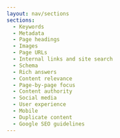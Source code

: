 ```yaml
---
layout: nav/sections
sections:
  - Keywords
  - Metadata
  - Page headings
  - Images
  - Page URLs
  - Internal links and site search
  - Schema
  - Rich answers
  - Content relevance
  - Page-by-page focus
  - Content authority
  - Social media
  - User experience
  - Mobile
  - Duplicate content
  - Google SEO guidelines
---
```

